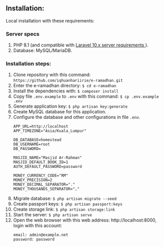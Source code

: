 
## Installation:

Local installation with these requirements:

### Server specs

1. PHP 8.1 (and compatible with [Laravel 10.x server requirements ](https://laravel.com/docs/10.x/deployment#server-requirements)).
2. Database: MySQL/MariaDB.


### Installation steps:

1. Clone repository with this command: `https://github.com/iqhuanhariirie/e-ramadhan.git`
2. Enter the e-ramadhan directory: `$ cd e-ramadhan`
3. Install the dependencies with: `$ composer install`
4. Copy file `.env.example` to `.env` with this command: `$ cp .env.example .env`
5. Generate application key: `$ php artisan key:generate`
6. Create MySQL database for this application.
7. Configure the database and other configurations in file `.env`.
    ```
    APP_URL=http://localhost
    APP_TIMEZONE="Asia/Kuala_Lumpur"

    DB_DATABASE=homestead
    DB_USERNAME=root
    DB_PASSWORD=

    MASJID_NAME="Masjid Ar-Rahman"
    MASJID_DEFAULT_BOOK_ID=1
    AUTH_DEFAULT_PASSWORD=password

    MONEY_CURRENCY_CODE="RM"
    MONEY_PRECISION=2
    MONEY_DECIMAL_SEPARATOR="."
    MONEY_THOUSANDS_SEPARATOR=","
    ```
8.  Migrate database: `$ php artisan migrate --seed`
9.  Create passport keys: `$ php artisan passport:keys`
10. Create storage link: `$ php artisan storage:link`
11. Start the server: `$ php artisan serve`
12. Open the web browser with this web address: http://localhost:8000, login with this account:
    ```
    email: admin@example.net
    password: password
    ```

